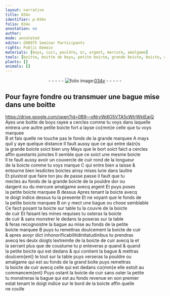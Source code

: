 ```yaml
---
layout: narrative
title: 034v
identifier: p-034v
folio: 034v
annotation: no
author:
mode: annotated
editor: GR8975 Seminar Participants
rights: Public Domain
materials: [boys, cuir, pouldre, or, argent, mercure, amalgame]
tools: [boitte, boitte de boys, petite boicte, grande boicte, boicte, couvercle de cuir, boictes, boicte de cuir, grand boite]
plants: []
animals: []
---
```


<div class="folio" align="center">- - - - - <a href="http://gallica.bnf.fr/ark:/12148/btv1b10500001g/f74.image" target="_blank"><img src="https://cu-mkp.github.io/2017-workshop-edition/assets/photo-icon.png" alt="folio image: " style="display:inline-block; margin-bottom:-3px;"/>034v</a> - - - - - </div>  
  

## Pour fayre fondre ou transmuer une bague mise dans une <span class="tl">boitte</span>

   https://drive.google.com/open?id=0B9—oNrvWdlO5VTA5cWtrWktEajQ  
Ayes une <span class="tl">boitte de <span class="m">boys</span></span> rayee a cercles comme tu voys dans laquelle<br/> entrera une aultre <span class="tl">petite boicte</span> fort a layse co{mm}e celle que tu voys marquee<br/> B et fais quelle ne touche pas le fonds de la grande marquee A mays<br/> quil y aye quelque distance Il fault aussy que ce qui entre da{n}s<br/> la <span class="tl">grande boicte</span> soict bien uny Mays que le bort soict faict a cercles<br/> affin questants joinctes Il semble que ce soict une mesme <span class="tl">boicte</span><br/> Il te fault aussy avoir un <span class="tl">couvercle de <span class="m">cuir</span></span> rond de la longueur<br/> de la <span class="tl">boicte</span> comme tu voys marque C qui entre bien a laisse &<br/> entourne bien lesdictes <span class="tl">boictes</span> ainsy mises lune dans laultre<br/> Et plustost que faire ton jeu de passe passe il fault que tu<br/> mectes au fonds de la <span class="tl">grande boicte</span> de la <span class="m">pouldre</span> d<span class="m">or</span> ou<br/> d<span class="m">argent</span> ou du <span class="m">mercure</span> amalgame avecq <span class="m">argent</span> Et puys poses<br/> la <span class="tl">petite boicte</span> marquee B dessus Apres tenant la <span class="tl">boicte</span> avecq<br/> le <span class="bp">doigt indice</span> dessus tu la presente Et ne voyant que le fonds de<br/> la <span class="tl">petite boicte</span> marquee B on y mect une bague ou chose semblable<br/> Ce faict posant ta <span class="tl">boicte</span> sur table tu la couvre de la <span class="tl">boicte<br/> de <span class="m">cuir</span></span> Et faisant les mines requises tu osteras la <span class="tl">boicte<br/> de <span class="m">cuir</span></span> & sans monstrer le dedans la poseras sur la table<br/> & feras recognoistre la bague au mise au fonds de la <span class="tl">petite<br/> boicte</span> marquee B puys tu remettras doulcement la <span class="tl">boicte de <span class="m">cuir</span></span><br/> & apres avoyr dict inhonorificabilitidinitatudinibus tu prendras<br/> avecq les deulx <span class="bp">doigts</span> lextremite de la <span class="tl">boicte de <span class="m">cuir</span></span> avecq la et<br/> la serrant plus que de coustume tu p enleveras p quand & quand<br/> la <span class="tl">petite boicte</span> qui est dedans & qui contient la bague & mettras<br/> doulcem{ent} le tout sur la table puys verseras la <span class="m">pouldre</span> ou<br/> <span class="m">amalgame</span> qui est au fonds de la <span class="tl">grand boite</span> puys remettras<br/> la <span class="tl">boicte de <span class="m">cuir</span></span> avecq celle qui est dedans co{mm}e elle estoit au<br/> commancem{ent} Puys ostant la <span class="tl">boicte de <span class="m">cuir</span></span> sans oster la petite<br/> tu monstreras la bague qui est au fonds revenue en son premier<br/> estat tenant le <span class="bp">doigt indice</span> sur le bord de la <span class="tl">boicte</span> affin quelle<br/> ne coulle 
 
